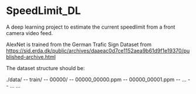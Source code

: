 # SpeedLimit_DL
A deep learning project to estimate the current speedlimit from a front camera video feed.

AlexNet is trained from the German Trafic Sign Dataset from https://sid.erda.dk/public/archives/daaeac0d7ce1152aea9b61d9f1e19370/published-archive.html

The dataset structure should be:

./data/
    -- train/
        -- 00000/
            -- 00000_00000.ppm
            -- 00000_00001.ppm
            -- ...
        -- ...
    ...
